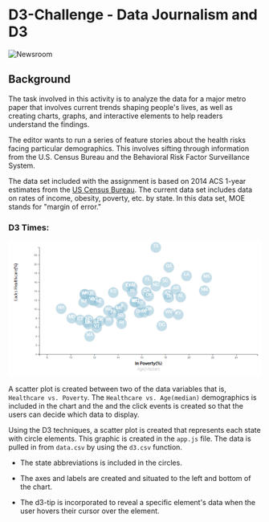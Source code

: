 # D3-Challenge - Data Journalism and D3

![Newsroom](https://media.giphy.com/media/v2xIous7mnEYg/giphy.gif)

## Background

The task involved in this activity is to analyze the data for a major metro paper that involves current trends shaping people's lives, as well as creating charts, graphs, and interactive elements to help readers understand the findings.

The editor wants to run a series of feature stories about the health risks facing particular demographics. This involves sifting through information from the U.S. Census Bureau and the Behavioral Risk Factor Surveillance System.

The data set included with the assignment is based on 2014 ACS 1-year estimates from the [US Census Bureau](https://data.census.gov/cedsci/). The current data set includes data on rates of income, obesity, poverty, etc. by state. In this data set, MOE stands for "margin of error."


### D3 Times: 

![D3Chart](Images/D3Chart.PNG)

A scatter plot is created between two of the data variables that is, `Healthcare vs. Poverty`. The `Healthcare vs. Age(median)` demographics is included in the chart and the and the click events is created so that the users can decide which data to display.

Using the D3 techniques, a scatter plot is created that represents each state with circle elements. This graphic is created in the `app.js` file. The data is pulled in from `data.csv` by using the `d3.csv` function.

* The state abbreviations is included in the circles.

* The axes and labels are created and situated to the left and bottom of the chart.

* The d3-tip is incorporated to reveal a specific element's data when the user hovers their cursor over the element.



